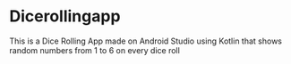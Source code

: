 # Dicerollingapp
This is a Dice Rolling App made on Android Studio using Kotlin that shows random numbers from 1 to 6 on every dice roll
